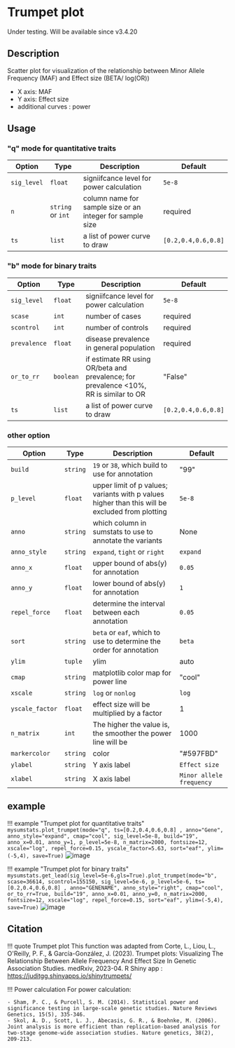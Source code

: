 # Trumpet plot

Under testing. Will be available since v3.4.20

## Description

Scatter plot for visualization of the relationship between Minor Allele Frequency (MAF) and Effect size (BETA/ log(OR))

- X axis: MAF
- Y axis: Effect size
- additional curves : power

## Usage

### "q" mode for quantitative traits

|Option|Type|Description|Default|
|-|-|-|-|
|`sig_level`|`float`|signiifcance level for power calculation| `5e-8`| 
|`n`|`string` or `int`|column name for sample size or an integer for sample size| required |
|`ts`|`list`|a list of power curve to draw| `[0.2,0.4,0.6,0.8]`|

### "b" mode for binary traits

|Option|Type|Description|Default|
|-|-|-|-|
|`sig_level`|`float`|signiifcance level for power calculation| `5e-8`| 
|`scase`|`int`|number of cases|required|
|`scontrol`|`int`|number of controls|required|
|`prevalence`|`float`|disease prevalence in general population|required|
|`or_to_rr`|`boolean`|if estimate RR using OR/beta and prevalence; for prevalence <10%, RR is similar to OR|"False"|
|`ts`|`list`|a list of power curve to draw| `[0.2,0.4,0.6,0.8]`|

### other option

|Option|Type|Description|Default|
|-|-|-|-|
|`build`|`string`|`19` or `38`, which build to use for annotation|"99"|
|`p_level`|`float`|upper limit of p values; variants with p values higher than this will be excluded from plotting|`5e-8`|
|`anno`|`string`|which column in sumstats to use to annotate the variants|None|
|`anno_style`|`string`|`expand`, `tight` or `right`|`expand`|
|`anno_x`|`float`|upper bound of abs(y) for annotation|`0.05`|
|`anno_y`|`float`|lower bound of abs(y) for annotation|`1`|
|`repel_force`|`float`|determine the interval between each annotation|`0.05`|
|`sort`|`string`|`beta` or `eaf`, which to use to determine the order for annotation|`beta`|
|`ylim`|`tuple`|ylim|auto|
|`cmap`|`string`|matplotlib color map for power line|"cool"|
|`xscale`|`string`| `log` or `nonlog`|`log`|
|`yscale_factor`|`float`|effect size will be multiplied by a factor|1|
|`n_matrix`|`int`| The higher the value is, the smoother the power line will be|1000|
|`markercolor`|`string`|color|"#597FBD"|
|`ylabel`|`string`|Y axis label|`Effect size`|
|`xlabel`|`string`|X axis label|`Minor allele frequency`|


## example

!!! example "Trumpet plot for quantitative traits"
    ```
    mysumstats.plot_trumpet(mode="q",
                                ts=[0.2,0.4,0.6,0.8] ,
                                anno="Gene",
                                anno_style="expand",
                                cmap="cool",
                                sig_level=5e-8,
                                build="19",
                                anno_x=0.01,
                                anno_y=1,
                                p_level=5e-8,
                                n_matrix=2000,
                                fontsize=12,
                                xscale="log",
                                repel_force=0.15,
                                yscale_factor=5.63,
                                sort="eaf",
                                ylim=(-5,4),
                                save=True)
    ```
    ![image](https://github.com/Cloufield/gwaslab/assets/40289485/0b000467-4318-4045-b103-36b59aa3cd3d)


!!! example "Trumpet plot for binary traits"
    ```
    mysumstats.get_lead(sig_level=5e-6,gls=True).plot_trumpet(mode="b",
                                scase=36614,
                                scontrol=155150,
                                sig_level=5e-6,
                                p_level=5e-6,
                                ts=[0.2,0.4,0.6,0.8] ,
                                anno="GENENAME",
                                anno_style="right",
                                cmap="cool",
                                or_to_rr=True,
                                build="19",
                                anno_x=0.01,
                                anno_y=0,
                                n_matrix=2000,
                                fontsize=12,
                                xscale="log",
                                repel_force=0.15,
                                sort="eaf",
                                ylim=(-5,4),
                                save=True)
    ```
    ![image](https://github.com/Cloufield/gwaslab/assets/40289485/308f9e5b-386c-4f48-8ca4-dabe557ab472)

## Citation

!!! quote Trumpet plot
    This function was adapted from Corte, L., Liou, L., O'Reilly, P. F., & García-González, J. (2023). Trumpet plots: Visualizing The Relationship Between Allele Frequency And Effect Size In Genetic Association Studies. medRxiv, 2023-04. 
    R Shiny app : https://juditgg.shinyapps.io/shinytrumpets/

!!! Power calculation
    For power calculation: 

    - Sham, P. C., & Purcell, S. M. (2014). Statistical power and significance testing in large-scale genetic studies. Nature Reviews Genetics, 15(5), 335-346.
    - Skol, A. D., Scott, L. J., Abecasis, G. R., & Boehnke, M. (2006). Joint analysis is more efficient than replication-based analysis for two-stage genome-wide association studies. Nature genetics, 38(2), 209-213.
